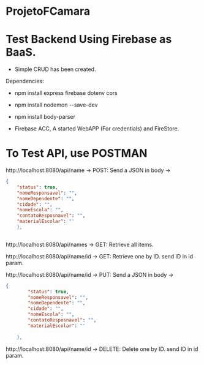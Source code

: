 # ProjetoFCamara 
# Test Backend Using Firebase as BaaS.
- Simple CRUD has been created.


Dependencies:

- npm install express firebase dotenv cors

- npm install nodemon --save-dev

- npm install body-parser

- Firebase ACC, A started WebAPP (For credentials) and FireStore.


# To Test API, use POSTMAN

http://localhost:8080/api/name -> POST: Send a JSON in body ->

``` json
{
    "status": true,
    "nomeResponsavel": "",
    "nomeDependente": "",
    "cidade": "",
    "nomeEscola": "",
    "contatoResposnavel": "",
    "materialEscolar": "'        
    },
    
````
    
http://localhost:8080/api/names -> GET: Retrieve all items.

http://localhost:8080/api/name/id -> GET: Retrieve one by ID.
send ID in id param.

http://localhost:8080/api/name/id -> PUT: Send a JSON in body ->
``` json
{
        "status": true,
        "nomeResponsavel": "",
        "nomeDependente": "",
        "cidade": "",
        "nomeEscola": "",
        "contatoResposnavel": "",
        "materialEscolar": "'
        
    },
```

http://localhost:8080/api/name/id -> DELETE: Delete one by ID.
send ID in id param. 
